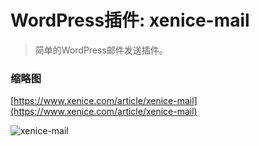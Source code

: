 # WordPress插件: xenice-mail
> 简单的WordPress邮件发送插件。

### 缩略图

[https://www.xenice.com/article/xenice-mail](https://www.xenice.com/article/xenice-mail)

![xenice-mail](https://raw.githubusercontent.com/xenice/xenice-post-widgets/master/screenshot_cn.png)
